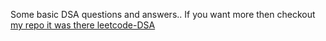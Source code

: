 Some basic DSA questions and answers..
If you want more then checkout [my repo it was there leetcode-DSA](https://github.com/ARUN-AK5396/LeetCode-DSA)
